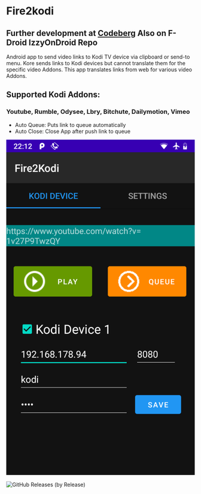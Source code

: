 # Fire2kodi

## Further development at [Codeberg](https://codeberg.org/Isayso) Also on F-Droid IzzyOnDroid Repo 

Android app to send video links to Kodi TV device via clipboard or send-to menu. 
Kore sends links to Kodi devices but cannot translate them for the specific video Addons. 
This app translates links from web for various video Addons.  

## Supported Kodi Addons:
### Youtube, Rumble, Odysee, Lbry, Bitchute, Dailymotion, Vimeo 

- Auto Queue: Puts link to queue automatically
- Auto Close: Close App after push link to queue

![UI](Screenshot_20211018-221225.png)


![GitHub Releases (by Release)](https://img.shields.io/github/downloads/Isayso/Fire2kodi/total)

